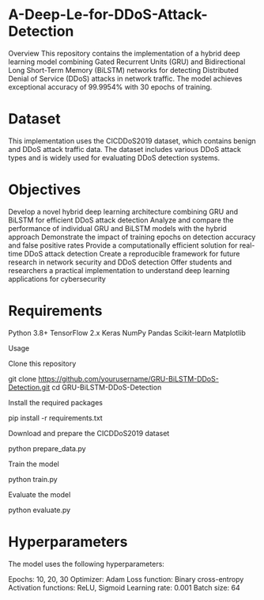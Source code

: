 # A-Deep-Le-for-DDoS-Attack-Detection
Overview
This repository contains the implementation of a hybrid deep learning model combining Gated Recurrent Units (GRU) and Bidirectional Long Short-Term Memory (BiLSTM) networks for detecting Distributed Denial of Service (DDoS) attacks in network traffic. The model achieves exceptional accuracy of 99.9954% with 30 epochs of training.
# Dataset
This implementation uses the CICDDoS2019 dataset, which contains benign and DDoS attack traffic data. The dataset includes various DDoS attack types and is widely used for evaluating DDoS detection systems.
# Objectives
Develop a novel hybrid deep learning architecture combining GRU and BiLSTM for efficient DDoS attack detection
Analyze and compare the performance of individual GRU and BiLSTM models with the hybrid approach
Demonstrate the impact of training epochs on detection accuracy and false positive rates
Provide a computationally efficient solution for real-time DDoS attack detection
Create a reproducible framework for future research in network security and DDoS detection
Offer students and researchers a practical implementation to understand deep learning applications for cybersecurity
 
# Requirements

Python 3.8+
TensorFlow 2.x
Keras
NumPy
Pandas
Scikit-learn
Matplotlib

Usage

Clone this repository

git clone https://github.com/yourusername/GRU-BiLSTM-DDoS-Detection.git
cd GRU-BiLSTM-DDoS-Detection

Install the required packages

pip install -r requirements.txt

Download and prepare the CICDDoS2019 dataset

python prepare_data.py

Train the model

python train.py

Evaluate the model

python evaluate.py
# Hyperparameters
The model uses the following hyperparameters:

Epochs: 10, 20, 30
Optimizer: Adam
Loss function: Binary cross-entropy
Activation functions: ReLU, Sigmoid
Learning rate: 0.001
Batch size: 64
